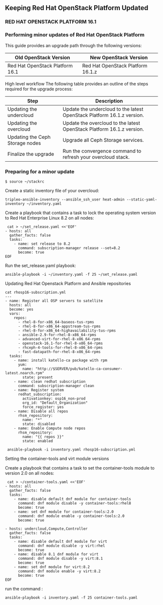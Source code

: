 ## Keeping Red Hat OpenStack Platform Updated
### RED HAT OPENSTACK PLATFORM 16.1
### Performing minor updates of Red Hat OpenStack Platform

This guide provides an upgrade path through the following versions:

| Old OpenStack Version           | New OpenStack Version             | 
| ------------------------------- | --------------------------------- |
| Red Hat OpenStack Platform 16.1 | Red Hat OpenStack Platform 16.1.z | 

High level workflow
The following table provides an outline of the steps required for the upgrade process:

| Step  |	Description |
| ------ | ---------------| 
| Updating the undercloud | Update the undercloud to the latest OpenStack Platform 16.1.z version. | 
| Updating the overcloud |Update the overcloud to the latest OpenStack Platform 16.1.z version.|
| Updating the Ceph Storage nodes | Upgrade all Ceph Storage services.|
| Finalize the upgrade | Run the convergence command to refresh your overcloud stack.|

### Preparing for a minor update
```
$ source ~/stackrc
```
Create a static inventory file of your overcloud:
```
tripleo-ansible-inventory --ansible_ssh_user heat-admin --static-yaml-inventory ~/inventory.yaml
```
Create a playbook that contains a task to lock the operating system version to Red Hat Enterprise Linux 8.2 on all nodes:
```
 cat > ~/set_release.yaml <<'EOF'
- hosts: all
  gather_facts: false
  tasks:
    - name: set release to 8.2
      command: subscription-manager release --set=8.2
      become: true
EOF
```
Run the set_release.yaml playbook:
```
ansible-playbook -i ~/inventory.yaml -f 25 ~/set_release.yaml 
```
Updating Red Hat Openstack Platform and Ansible repositories

```
cat rhosp16-subscription.yml
---
- name: Register all OSP servers to satellite
  hosts: all
  become: yes
  vars:
    repos:
      - rhel-8-for-x86_64-baseos-tus-rpms
      - rhel-8-for-x86_64-appstream-tus-rpms
      - rhel-8-for-x86_64-highavailability-tus-rpms
      - ansible-2.9-for-rhel-8-x86_64-rpms
      - advanced-virt-for-rhel-8-x86_64-rpms
      - openstack-16.1-for-rhel-8-x86_64-rpms
      - rhceph-4-tools-for-rhel-8-x86_64-rpms
      - fast-datapath-for-rhel-8-x86_64-rpms
  tasks:
    - name: install katello-ca package with rpm
      yum:
        name: "http://$SERVER/pub/katello-ca-consumer-latest.noarch.rpm"
        state: present
    - name: clean redhat subscription
      command: subscription-manager clean
    - name: Register system
      redhat_subscription:
        activationkey: osp16_non-prod
        org_id: "Default_Organization"
        force_register: yes
    - name: Disable all repos
      rhsm_repository:
        name: "*"
        state: disabled
    - name: Enable Compute node repos
      rhsm_repository:
        name: "{{ repos }}"
        state: enabled
```
```
 ansible-playbook -i inventory.yaml rhosp16-subscription.yml
```
Setting the container-tools and virt module versions

Create a playbook that contains a task to set the container-tools module to version 2.0 on all nodes:
```
 cat > ~/container-tools.yaml <<'EOF'
- hosts: all
  gather_facts: false
  tasks:
    - name: disable default dnf module for container-tools
      command: dnf module disable -y container-tools:rhel8
      become: true
    - name: set dnf module for container-tools:2.0
      command: dnf module enable -y container-tools:2.0
      become: true

- hosts: undercloud,Compute,Controller
  gather_facts: false
  tasks:
    - name: disable default dnf module for virt
      command: dnf module disable -y virt:rhel
      become: true
    - name: disable 8.1 dnf module for virt
      command: dnf module disable -y virt:8.1
      become: true
    - name: set dnf module for virt:8.2
      command: dnf module enable -y virt:8.2
      become: true
EOF
```
run the command :
```
ansible-playbook -i inventory.yaml -f 25 container-tools.yaml
````


